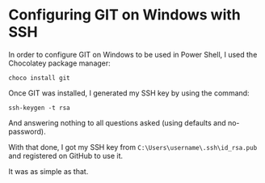 # Configuring GIT on Windows with SSH
In order to configure GIT on Windows to be used in Power Shell, I used the Chocolatey package manager:

```choco install git```

Once GIT was installed, I generated my SSH key by using the command:

```ssh-keygen -t rsa```

And answering nothing to all questions asked (using defaults and no-password).

With that done, I got my SSH key from `C:\Users\username\.ssh\id_rsa.pub` and registered on GitHub to use it.

It was as simple as that.